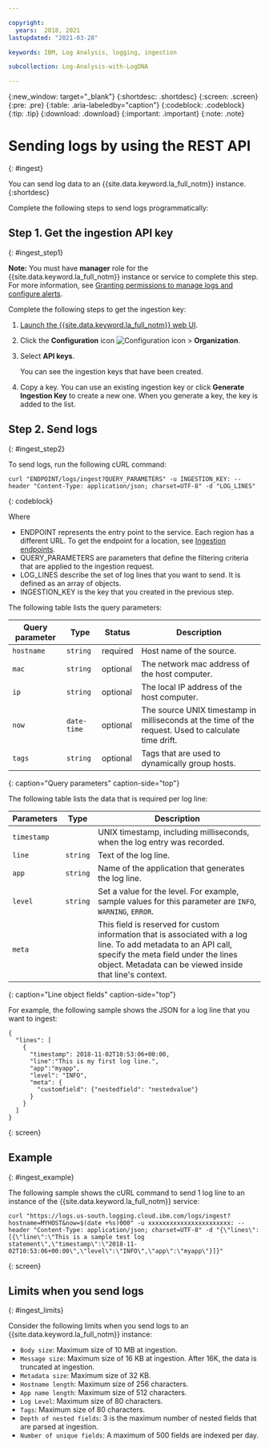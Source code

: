 ```yaml
---

copyright:
  years:  2018, 2021
lastupdated: "2021-03-28"

keywords: IBM, Log Analysis, logging, ingestion 

subcollection: Log-Analysis-with-LogDNA

---
```


{:new_window: target="_blank"}
{:shortdesc: .shortdesc}
{:screen: .screen}
{:pre: .pre}
{:table: .aria-labeledby="caption"}
{:codeblock: .codeblock}
{:tip: .tip}
{:download: .download}
{:important: .important}
{:note: .note}

 
# Sending logs by using the REST API
{: #ingest}

You can send log data to an {{site.data.keyword.la_full_notm}} instance. 
{:shortdesc}

Complete the following steps to send logs programmatically:

## Step 1. Get the ingestion API key 
{: #ingest_step1}

**Note:** You must have **manager** role for the {{site.data.keyword.la_full_notm}} instance or service to complete this step. For more information, see [Granting permissions to manage logs and configure alerts](/docs/Log-Analysis-with-LogDNA?topic=Log-Analysis-with-LogDNA-work_iam#admin_user_logdna).

Complete the following steps to get the ingestion key:
    
1. [Launch the {{site.data.keyword.la_full_notm}} web UI](/docs/Log-Analysis-with-LogDNA?topic=Log-Analysis-with-LogDNA-view_logs#view_logs_step2).

2. Click the **Configuration** icon ![Configuration icon](images/admin.png) &gt; **Organization**. 

3. Select **API keys**.

    You can see the ingestion keys that have been created. 

4. Copy a key. You can use an existing ingestion key or click **Generate Ingestion Key** to create a new one. When you generate a key, the key is added to the list. 


## Step 2. Send logs
{: #ingest_step2}

To send logs, run the following cURL command:

```
curl "ENDPOINT/logs/ingest?QUERY_PARAMETERS" -u INGESTION_KEY: --header "Content-Type: application/json; charset=UTF-8" -d "LOG_LINES"
```
{: codeblock}

Where 

* ENDPOINT represents the entry point to the service. Each region has a different URL. To get the endpoint for a location, see [Ingestion endpoints](/docs/Log-Analysis-with-LogDNA?topic=Log-Analysis-with-LogDNA-endpoints#endpoints_ingestion).
* QUERY_PARAMETERS are parameters that define the filtering criteria that are applied to the ingestion request.
* LOG_LINES describe the set of log lines that you want to send. It is defined as an array of objects.
* INGESTION_KEY is the key that you created in the previous step.


The following table lists the query parameters:

| Query parameter | Type       | Status     | Description |
|-----------------|------------|------------|-------------|
| `hostname`      | `string`     | required   | Host name of the source. |
| `mac`           | `string`     | optional   | The network mac address of the host computer.    |
| `ip`            | `string`     | optional   | The local IP address of the host computer.  | 
| `now`           | `date-time`  | optional   | The source UNIX timestamp in milliseconds at the time of the request. Used to calculate time drift.|
| `tags`          | `string`     | optional   | Tags that are used to dynamically group hosts. |
{: caption="Query parameters" caption-side="top"} 



The following table lists the data that is required per log line:

| Parameters     | Type       | Description                                   |
|----------------|------------|-----------------------------------------------|
| `timestamp`      |            | UNIX timestamp, including milliseconds, when the log entry was recorded.       | 
| `line`           | `string`     | Text of the log line.                                     |
| `app`            | `string`     | Name of the application that generates the log line.  |
| `level`          | `string`     | Set a value for the level. For example, sample values for this parameter are `INFO`, `WARNING`, `ERROR`. |
| `meta`           |            | This field is reserved for custom information that is associated with a log line. To add metadata to an API call, specify the meta field under the lines object. Metadata can be viewed inside that line's context.                      |
{: caption="Line object fields" caption-side="top"} 

For example, the following sample shows the JSON for a log line that you want to ingest:

```
{ 
  "lines": [ 
    { 
      "timestamp": 2018-11-02T10:53:06+00:00, 
      "line":"This is my first log line.", 
      "app":"myapp",
      "level": "INFO",
      "meta": {
        "customfield": {"nestedfield": "nestedvalue"}
      }
    }
  ] 
}
```
{: screen}


## Example
{: #ingest_example}

The following sample shows the cURL command to send 1 log line to an instance of the {{site.data.keyword.la_full_notm}} service: 

```
curl "https://logs.us-south.logging.cloud.ibm.com/logs/ingest?hostname=MYHOST&now=$(date +%s)000" -u xxxxxxxxxxxxxxxxxxxxxxx: --header "Content-Type: application/json; charset=UTF-8" -d "{\"lines\":[{\"line\":\"This is a sample test log statement\",\"timestamp\":\"2018-11-02T10:53:06+00:00\",\"level\":\"INFO\",\"app\":\"myapp\"}]}"
```
{: screen}


## Limits when you send logs
{: #ingest_limits}

Consider the following limits when you send logs to an {{site.data.keyword.la_full_notm}} instance:

- `Body size`: Maximum size of 10 MB at ingestion.
- `Message size`: Maximum size of 16 KB at ingestion. After 16K, the data is truncated at ingestion.
- `Metadata size`: Maximum size of 32 KB.
- `Hostname length`: Maximum size of 256 characters.
- `App name length`: Maximum size of 512 characters.
- `Log Level`: Maximum size of 80 characters.
- `Tags`: Maximum size of 80 characters.
- `Depth of nested fields`: 3 is the maximum number of nested fields that are parsed at ingestion.
- `Number of unique fields`: A maximum of 500 fields are indexed per day. 


